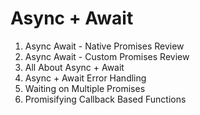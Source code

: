 # Async + Await

1. Async Await - Native Promises Review
2. Async Await - Custom Promises Review
3. All About Async + Await
4. Async + Await Error Handling
5. Waiting on Multiple Promises
6. Promisifying Callback Based Functions
